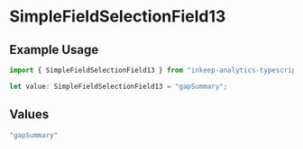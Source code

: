 # SimpleFieldSelectionField13

## Example Usage

```typescript
import { SimpleFieldSelectionField13 } from "inkeep-analytics-typescript/models/components";

let value: SimpleFieldSelectionField13 = "gapSummary";
```

## Values

```typescript
"gapSummary"
```
